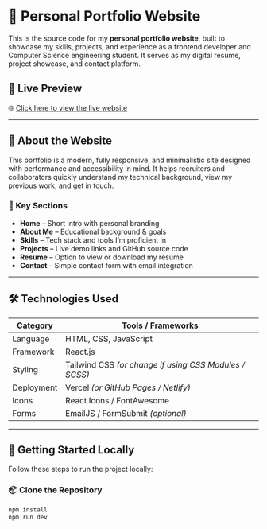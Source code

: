 # 🌟 Personal Portfolio Website

This is the source code for my **personal portfolio website**, built to showcase my skills, projects, and experience as a frontend developer and Computer Science engineering student. It serves as my digital resume, project showcase, and contact platform.

## 🔗 Live Preview

🌐 [Click here to view the live website](https://aditya-portfolio-opal-tau.vercel.app/)

---

## 🧠 About the Website

This portfolio is a modern, fully responsive, and minimalistic site designed with performance and accessibility in mind. It helps recruiters and collaborators quickly understand my technical background, view my previous work, and get in touch.

### 🎯 Key Sections

- **Home** – Short intro with personal branding
- **About Me** – Educational background & goals
- **Skills** – Tech stack and tools I’m proficient in
- **Projects** – Live demo links and GitHub source code
- **Resume** – Option to view or download my resume
- **Contact** – Simple contact form with email integration

---

## 🛠️ Technologies Used

| Category   | Tools / Frameworks                    |
|------------|----------------------------------------|
| Language   | HTML, CSS, JavaScript                 |
| Framework  | React.js                              |
| Styling    | Tailwind CSS *(or change if using CSS Modules / SCSS)* |
| Deployment | Vercel *(or GitHub Pages / Netlify)*  |
| Icons      | React Icons / FontAwesome             |
| Forms      | EmailJS / FormSubmit *(optional)*     |

---

## 🚀 Getting Started Locally

Follow these steps to run the project locally:

### 📦 Clone the Repository

```bash
npm install
npm run dev

